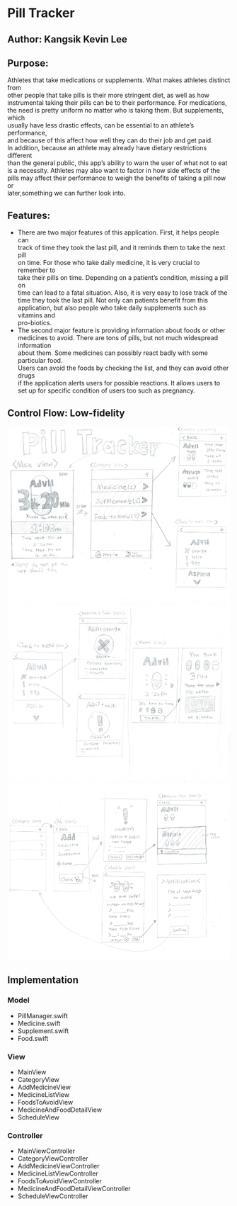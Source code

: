 # Pill Tracker

## Author: Kangsik Kevin Lee

## Purpose:
Athletes that take medications or supplements. What makes athletes distinct from <br />
other people that take pills is their more stringent diet, as well as how <br />
instrumental taking their pills can be to their performance. For medications, <br /> 
the need is pretty uniform no matter who is taking them. But supplements, which  <br />
usually have less drastic effects, can be essential to an athlete’s performance,  <br />
and because of this affect how well they can do their job and get paid.  <br />
In addition, because an athlete may already have dietary restrictions different <br /> 
than the general public, this app’s ability to warn the user of what not to eat  <br />
is a necessity. Athletes may also want to factor in how side effects of the  <br />
pills may affect their performance to weigh the benefits of taking a pill now or <br />
later,something we can further look into. <br />

## Features:
* There are two major features of this application. First, it helps people can  <br />
track of time they took the last pill, and it reminds them to take the next pill <br />
on time. For those who take daily medicine, it is very crucial to remember to  <br />
take their pills on time. Depending on a patient’s condition, missing a pill on  <br />
time can lead to a fatal situation. Also, it is very easy to lose track of the  <br />
time they took the last pill. Not only can patients benefit from this  <br />
application, but also people who take daily supplements such as vitamins and  <br />
pro-biotics. <br />
* The second major feature is providing information about foods or other  <br />
medicines to avoid. There are tons of pills, but not much widespread information <br /> 
about them. Some medicines can possibly react badly with some particular food.  <br />
Users can avoid the foods by checking the list, and they can avoid other drugs  <br />
if the application alerts users for possible reactions. It allows users to  <br />
set up for specific condition of users too such as pregnancy. <br />

## Control Flow: Low-fidelity
<img src="images/pill_tracker_wireframe-page-001.jpg" height="400" alt="Screenshot"/>
<img src="images/pill_tracker_wireframe-page-002.jpg" height="400" alt="Screenshot"/>
<img src="images/pill_tracker_wireframe-page-003.jpg" height="400" alt="Screenshot"/>

## Implementation

### Model
 - PillManager.swift
 - Medicine.swift
 - Supplement.swift
 - Food.swift
  
 
### View
 - MainView
 - CategoryView
 - AddMedicineView
 - MedicineListView
 - FoodsToAvoidView
 - MedicineAndFoodDetailView
 - ScheduleView

### Controller
 - MainViewController
 - CategoryViewController
 - AddMedicineViewController
 - MedicineListViewController
 - FoodsToAvoidViewController
 - MedicineAndFoodDetailViewController
 - ScheduleViewController
